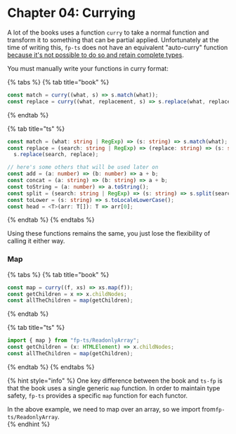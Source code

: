 # Chapter 04: Currying

A lot of the books uses a function `curry` to take a normal function and transform it to something that can be partial applied.  Unfortunately at the time of writing this, `fp-ts` does not have an equivalent  "auto-curry" function [because it's not possible to do so and retain complete types](https://github.com/gcanti/fp-ts/issues/640).  
  
You must manually write your functions in curry format:

{% tabs %}
{% tab title="book" %}
```javascript
const match = curry((what, s) => s.match(what));
const replace = curry((what, replacement, s) => s.replace(what, replacement));
```
{% endtab %}

{% tab title="ts" %}
```typescript
const match = (what: string | RegExp) => (s: string) => s.match(what);
const replace = (search: string | RegExp) => (replace: string) => (s: string) =>
  s.replace(search, replace);

// here's some others that will be used later on
const add = (a: number) => (b: number) => a + b;
const concat = (a: string) => (b: string) => a + b;
const toString = (a: number) => a.toString();
const split = (search: string | RegExp) => (s: string) => s.split(search);
const toLower = (s: string) => s.toLocaleLowerCase();
const head = <T>(arr: T[]): T => arr[0];
```
{% endtab %}
{% endtabs %}

Using these functions remains the same, you just lose the flexibility of calling it either way.

### Map

{% tabs %}
{% tab title="book" %}
```javascript
const map = curry((f, xs) => xs.map(f));
const getChildren = x => x.childNodes;
const allTheChildren = map(getChildren);
```
{% endtab %}

{% tab title="ts" %}
```typescript
import { map } from "fp-ts/ReadonlyArray";
const getChildren = (x: HTMLElement) => x.childNodes;
const allTheChildren = map(getChildren);
```
{% endtab %}
{% endtabs %}

{% hint style="info" %}
One key difference between the book and `ts-fp` is that the book uses a single generic `map` function.  In order to maintain type safety, `fp-ts` provides a specific `map` function for each functor.    
  
In the above example, we need to map over an array, so we import from`fp-ts/ReadonlyArray`.  
{% endhint %}

